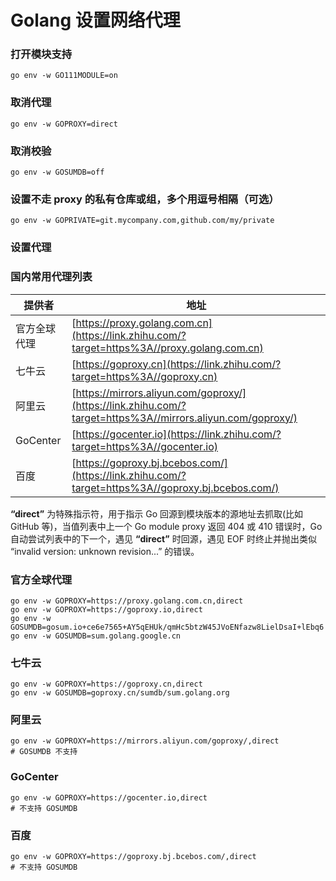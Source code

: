 # Golang 设置网络代理

### 打开模块支持

```text
go env -w GO111MODULE=on
```

### 取消代理

```text
go env -w GOPROXY=direct
```

### 取消校验

```text
go env -w GOSUMDB=off
```

### 设置不走 proxy 的私有仓库或组，多个用逗号相隔（可选）

```text
go env -w GOPRIVATE=git.mycompany.com,github.com/my/private
```

### 设置代理

### 国内常用代理列表

| 提供者       | 地址                                                         |
| ------------ | ------------------------------------------------------------ |
| 官方全球代理 | [https://proxy.golang.com.cn](https://link.zhihu.com/?target=https%3A//proxy.golang.com.cn) |
| 七牛云       | [https://goproxy.cn](https://link.zhihu.com/?target=https%3A//goproxy.cn) |
| 阿里云       | [https://mirrors.aliyun.com/goproxy/](https://link.zhihu.com/?target=https%3A//mirrors.aliyun.com/goproxy/) |
| GoCenter     | [https://gocenter.io](https://link.zhihu.com/?target=https%3A//gocenter.io) |
| 百度         | [https://goproxy.bj.bcebos.com/](https://link.zhihu.com/?target=https%3A//goproxy.bj.bcebos.com/) |

**“direct”** 为特殊指示符，用于指示 Go 回源到模块版本的源地址去抓取(比如 GitHub 等)，当值列表中上一个 Go module proxy 返回 404 或 410 错误时，Go 自动尝试列表中的下一个，遇见 **“direct”** 时回源，遇见 EOF 时终止并抛出类似 “invalid version: unknown revision...” 的错误。

### 官方全球代理

```text
go env -w GOPROXY=https://proxy.golang.com.cn,direct
go env -w GOPROXY=https://goproxy.io,direct
go env -w GOSUMDB=gosum.io+ce6e7565+AY5qEHUk/qmHc5btzW45JVoENfazw8LielDsaI+lEbq6
go env -w GOSUMDB=sum.golang.google.cn
```

### 七牛云

```text
go env -w GOPROXY=https://goproxy.cn,direct
go env -w GOSUMDB=goproxy.cn/sumdb/sum.golang.org
```

### 阿里云

```text
go env -w GOPROXY=https://mirrors.aliyun.com/goproxy/,direct
# GOSUMDB 不支持
```

### GoCenter

```text
go env -w GOPROXY=https://gocenter.io,direct
# 不支持 GOSUMDB
```

### 百度

```text
go env -w GOPROXY=https://goproxy.bj.bcebos.com/,direct
# 不支持 GOSUMDB
```